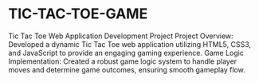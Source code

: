 # TIC-TAC-TOE-GAME
Tic Tac Toe Web Application Development Project  Project Overview: Developed a dynamic Tic Tac Toe web application utilizing HTML5, CSS3, and JavaScript to provide an engaging gaming experience. Game Logic Implementation: Created a robust game logic system to handle player moves and determine game outcomes, ensuring smooth gameplay flow. 
